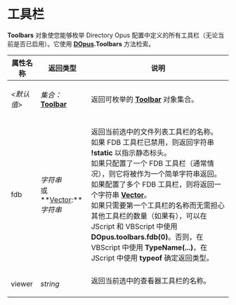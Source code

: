 # 工具栏

**Toolbars** 对象使您能够枚举 Directory Opus 配置中定义的所有工具栏（无论当前是否已启用）。它使用 **[DOpus](dopus.zh.md).Toolbars** 方法检索。

<table>
<thead><tr><th>
属性名称</th><th>
返回类型</th><th>
说明
</th></tr></thead><tbody><tr><td>

*\<默认值\>*</td><td>

*集合：***[Toolbar](toolbar.zh.md)**</td><td>

返回可枚举的 **[Toolbar](toolbar.zh.md)** 对象集合。
</td></tr><tr><td>
fdb</td><td>

*字符串*  
或  
**[Vector](vector.zh.md):***字符串*</td><td>

返回当前选中的文件列表工具栏的名称。  
如果 FDB 工具栏已禁用，则返回字符串 **!static** 以指示静态标头。  
如果只配置了一个 FDB 工具栏（通常情况），则它将被作为一个简单字符串返回。  
如果配置了多个 FDB 工具栏，则将返回一个字符串 **[Vector](vector.zh.md)**。  
如果只需要第一个工具栏的名称而无需担心其他工具栏的数量（如果有），可以在 JScript 和 VBScript 中使用 **DOpus.toolbars.fdb(0)**。否则，在 VBScript 中使用 **TypeName(...)**，在 JScript 中使用 **typeof** 确定返回类型。
</td></tr><tr><td>
viewer</td><td>

*string*</td><td>
返回当前选中的查看器工具栏的名称。
</td></tr></tbody>
</table>